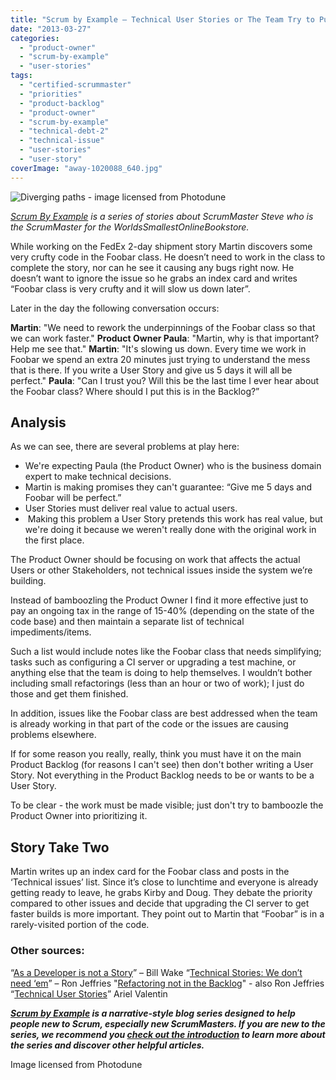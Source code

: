 ```yaml
---
title: "Scrum by Example – Technical User Stories or The Team Try to Pull a Fast One on the Product Owner"
date: "2013-03-27"
categories: 
  - "product-owner"
  - "scrum-by-example"
  - "user-stories"
tags: 
  - "certified-scrummaster"
  - "priorities"
  - "product-backlog"
  - "product-owner"
  - "scrum-by-example"
  - "technical-debt-2"
  - "technical-issue"
  - "user-stories"
  - "user-story"
coverImage: "away-1020088_640.jpg"
---
```


![Diverging paths - image licensed from Photodune](src/content/blog/scrummaster-tales-technical-user-stories-team-pull-fast-product-owner/images/away-1020088_640.jpg)

_[Scrum By Example](/blog/scrum-by-example.html) is a series of stories about ScrumMaster Steve who is the ScrumMaster for the WorldsSmallestOnlineBookstore._

While working on the FedEx 2-day shipment story Martin discovers some very crufty code in the Foobar class. He doesn’t need to work in the class to complete the story, nor can he see it causing any bugs right now. He doesn’t want to ignore the issue so he grabs an index card and writes “Foobar class is very crufty and it will slow us down later”.

Later in the day the following conversation occurs:

**Martin**: "We need to rework the underpinnings of the Foobar class so that we can work faster." **Product Owner Paula**: "Martin, why is that important? Help me see that." **Martin**: "It's slowing us down. Every time we work in Foobar we spend an extra 20 minutes just trying to understand the mess that is there. If you write a User Story and give us 5 days it will all be perfect." **Paula**: "Can I trust you? Will this be the last time I ever hear about the Foobar class? Where should I put this is in the Backlog?”

## Analysis

As we can see, there are several problems at play here:

- We're expecting Paula (the Product Owner) who is the business domain expert to make technical decisions.
- Martin is making promises they can't guarantee: “Give me 5 days and Foobar will be perfect.”
- User Stories must deliver real value to actual users.
-  Making this problem a User Story pretends this work has real value, but we're doing it because we weren't really done with the original work in the first place.

The Product Owner should be focusing on work that affects the actual Users or other Stakeholders, not technical issues inside the system we’re building.

Instead of bamboozling the Product Owner I find it more effective just to pay an ongoing tax in the range of 15-40% (depending on the state of the code base) and then maintain a separate list of technical impediments/items.

Such a list would include notes like the Foobar class that needs simplifying; tasks such as configuring a CI server or upgrading a test machine, or anything else that the team is doing to help themselves. I wouldn’t bother including small refactorings (less than an hour or two of work); I just do those and get them finished.

In addition, issues like the Foobar class are best addressed when the team is already working in that part of the code or the issues are causing problems elsewhere.

If for some reason you really, really, think you must have it on the main Product Backlog (for reasons I can't see) then don't bother writing a User Story. Not everything in the Product Backlog needs to be or wants to be a User Story.

To be clear - the work must be made visible; just don't try to bamboozle the Product Owner into prioritizing it.

## Story Take Two

Martin writes up an index card for the Foobar class and posts in the ‘Technical issues’ list. Since it’s close to lunchtime and everyone is already getting ready to leave, he grabs Kirby and Doug. They debate the priority compared to other issues and decide that upgrading the CI server to get faster builds is more important. They point out to Martin that “Foobar” is in a rarely-visited portion of the code.

### Other sources:

“[As a Developer is not a Story](https://www.industriallogic.com/blog/as-a-developer-is-not-a-user-story/)” – Bill Wake “[Technical Stories: We don’t need ‘em](https://ronjeffries.com/xprog/articles/technical-stories-we-dont-need-em/)” – Ron Jeffries "[Refactoring not in the Backlog](https://ronjeffries.com/xprog/articles/refactoring-not-on-the-backlog/)" - also Ron Jeffries “[Technical User Stories](https://blog.arielvalentin.com/2007/09/technical-user-stories.html)” Ariel Valentin

_**[Scrum by Example](/blog/category/scrum-by-example) is a narrative-style blog series designed to help people new to Scrum, especially new ScrumMasters. If you are new to the series, we recommend you [check out the introduction](/blog/scrum-by-example.html) to learn more about the series and discover other helpful articles.**_

Image licensed from Photodune
